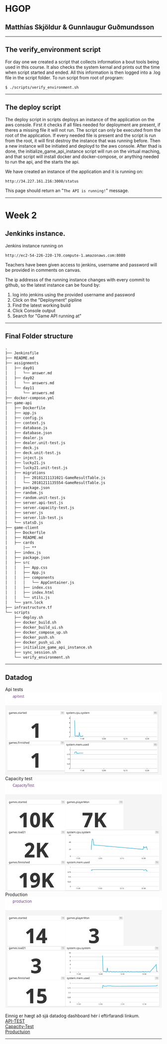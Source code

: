 
# HGOP
## Matthías Skjöldur & Gunnlaugur Guðmundsson
****
## The verify_environment script
For day one we created a script that collects information a bout tools being used in this course. It also checks the system kernal and prints out the time when script started and ended. All this information is then logged into a .log file in the script folder.
To run script from root of program:
````
$ ./scripts/verify_environment.sh
````
  ****
## The deploy script

The deploy script in scripts deploys an instance of the application on the aws console. First it checks if all files needed for deployment are present, if theres a missing file it will not run. The script can only be executed from the root of the application.
If every needed file is present and the script is run from the root, it will first destroy the instance that was running before. Then a new instance will be initiated and deployd to the aws console. After thad is done, the initialize_game_api_instance script will run on the virtual maching, and that script will install docker and docker-compose, or anything needed to run the api, and the starts the api.

  We have created an instance of the application and it is running on:
  ```
  http://34.227.161.216:3000/status
```
This page should return an "`The API is running!`" message.
****
# Week 2
## Jenkinks instance.

Jenkins instance running on
````
http://ec2-54-226-220-170.compute-1.amazonaws.com:8080
````
Teachers have been given access to jenkins, username and password will be provided in comments on canvas.

The ip addresss of the running instance changes with every commit to github, so the latest instance can be found by:
1. log into jenkins using the provided username and password
2. Click on the "Deployment" pipline
3. Find the latest working build
4. Click Console output
5. Search for "Game API running at"
****

## Final Folder structure
```
.
├── Jenkinsfile
├── README.md
├── assignments
│   ├── day01
│   │   └── answer.md
│   ├── day02
│   │   └── answers.md
│   └── day11
│       └── answers.md
├── docker-compose.yml
├── game-api
│   ├── Dockerfile
│   ├── app.js
│   ├── config.js
│   ├── context.js
│   ├── database.js
│   ├── database.json
│   ├── dealer.js
│   ├── dealer.unit-test.js
│   ├── deck.js
│   ├── deck.unit-test.js
│   ├── inject.js
│   ├── lucky21.js
│   ├── lucky21.unit-test.js
│   ├── migrations
│   │   ├── 20181211131021-GameResultTable.js
│   │   └── 20181211135554-GameResultTable.js
│   ├── package.json
│   ├── random.js
│   ├── random.unit-test.js
│   ├── server.api-test.js
│   ├── server.capacity-test.js
│   ├── server.js
│   ├── server.lib-test.js
│   └── statsD.js
├── game-client
│   ├── Dockerfile
│   ├── README.md
│   ├── cards
|       |── **
│   ├── index.js
│   ├── package.json
│   ├── src
│   │   ├── App.css
│   │   ├── App.js
│   │   ├── components
│   │   │   └── AppContainer.js
│   │   ├── index.css
│   │   ├── index.html
│   │   └── utils.js
│   └── yarn.lock
├── infrastructure.tf
└── scripts
    ├── deploy.sh
    ├── docker_build.sh
    ├── docker_build_ui.sh
    ├── docker_compose_up.sh
    ├── docker_push.sh
    ├── docker_push_ui.sh
    ├── initialize_game_api_instance.sh
    ├── sync_session.sh
    └── verify_environment.sh

```
****
## Datadog
Api tests
![ApiTest](apiTESTS.png)
Capacity test
![CapacityTest](capacitytest.png)
Production
![Production](production.png)

Einnig er hægt að sjá datadog dashboard hér í eftirfarandi linkum.  
[API-TEST](https://p.datadoghq.com/sb/885713020-4604981fc866c67e3a731a97ed0710bb)  
[Capacity-Test](https://p.datadoghq.com/sb/885713020-efb5fa0f1833d05586554e4d5e9eb2d3)  
[Productuion](https://p.datadoghq.com/sb/885713020-fb3595d463f91973149ea94a5adb7923)
  ****